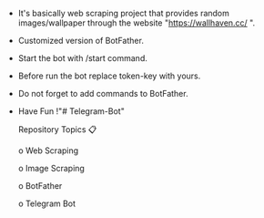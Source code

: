 - It's basically web scraping project that provides 
  random images/wallpaper through the website "https://wallhaven.cc/ ".
- Customized version of BotFather.
- Start the bot with /start command.
- Before run the bot replace token-key with yours.
- Do not forget to add commands to BotFather.
- Have Fun !"# Telegram-Bot"

  
  Repository Topics 📋
  
  o	Web Scraping

  o	Image Scraping

  o	BotFather

  o	Telegram Bot
